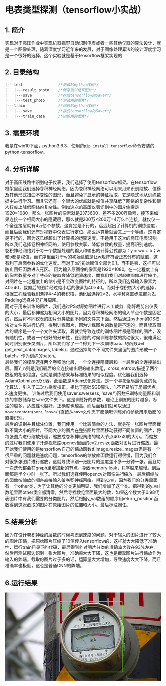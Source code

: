 # 电表类型探测（tensorflow小实战）
## 1. 简介

 实现对于高压作业中实现机器视野自动识别电表或者一些其他仪器的算法设计，就是一个图像处理，随着深度学习近年来的发展，对于图像处理算法的设计深度学习是一个很好的选择。这个实验就是基于tensorflow框架实现的


## 2. 目录结构

```c
|---test                /*测试的python代码*/
|   |---result_photo    /*储存测试结果图片*/    
|   |---save            /*存放tensorflow的Saver*/
|   |---test_photo      /*测试用的图片*/
|---train               /*训练的python代码*/
|   |---save            /*存放tensorflow的Saver*/
|   |---train_data      /*训练用的图片*/
```

## 3. 需要环境

我是在win10下面，python3.6.3，使用的`pip install tensorflow`命令安装的python-tensorflow。


## 4. 分析详解

对于高压线路中识别电子仪表，我们选择了使用tensorflow框架。在tensorflow框架里面我们选择卷积神经网络，因为卷积神经网络可以用来用来识别缩放、位移及其他形式扭曲不变性的图形，而且避免了显示的特征抽取，它是隐式地从训练数据中进行学习。而且它还有一个很大的优点就是权值共享降低了网络的复杂性和很大程度上降低网络的复杂性。例如这次的高压仪表识别中的图片像素是1920×1080，那么一张图片的像素就是2073600，差不多200万像素，接下来如果连接一个相同大小的隐藏层，那么就是200万×200万=4万亿个连接，就仅仅一个全连接层就有4万亿个参数，这肯定是不行的，远远超出了计算机的训练速度，而且后面我们还有对视野中仪表进行定位，那么运算量就会又上一个等级。这肯定是不行的，因为这已经超出了计算机的运算速度。不适用于这次的高压电表识别。所以我们选择卷积神经网络，使用参数共享，降低参数的数量，提高识别速度。<br>
卷积神经网络对于每一个数据处理的输入和输出的计算公式都为：y = wx + b；w和b都是权值，而程序里面对于w的初始赋值是让w矩阵符合正态分布的赋值，这有利于后面参数的优化速度。而对于b的初始赋值全部为0.1。而不是零，这样可以防止回归函数进入死区。
因为输入原图像的像素是1920×1080，在一定程度上有的像素数量多对于特征的提取会降低运算速度，而我们我们对原始图像进行缩小，对图片在一定程度上的缩小是不会改变图片的特征的，所以我们选择输入像素为40×40，裁剪后的图片经过缩小后的像素为40×40。而对于卷积核大小的选择，根据工程经验我们选择4×4的卷积核，池化层选择2×2，水平和竖直步进都为2。Padding选择补充扩展周围。<br>
而对于用来训练的图片，我们通过PS对原始图片进行人工裁剪，刚好裁剪出仪表的大小，最后都伸缩为相同大小的图片，因为卷积神经网络的输入节点个数是固定的，然后将不同仪表的图片分类放到不同的文件夹下面。然后通过python的OS模块对文件夹进行访问，得到训练图片，因为训练图片的数量是不定的。而且读取图片的顺序是一个一个文件夹读取，着就会导致连续的训练图片都是同样的图片，没有随机性，或者一个很好的分布性，在训练的时候训练参数的跳动很大，很难满足同时识别很多类图片，所以我们写了一个得到下一次训练batch的函数def get_next_data(images, labels)，通过选择每个不同文件夹里面的图片形成一个batch。作为训练的batch。<br>
最终我们的模型选择两个卷积池化层，一个全连接隐藏层和一个最后的全连接输出层。而Y_n则是我们最后的全连接输出层的输出数组，cross_entropy描述了两个数组的相似程度，也就是训练结果与标准结果的相似程度。优化器我们选择AdamOptimizer优化器。此函数是Adam优化算法。是一个寻找全局最优点的优化算法，引入了二次方梯度校正。相比于基础SGD算法，1.不容易陷于局部优点。2.速度更快。
训练过后我们使用saver.save(sess, 'save/')函数把训练向量图和训练的参数储存在save文件夹下。这是训练好的参数，理论上训练的图片越多，标注的越多，适应性也越好，正确度也越高。而后面我们就可以通过saver.restore(sess, 'save/')直接从save文件夹下面读取训练好的参数用来后面的直接识别。<br>
最后的识别并且标注位置，我们使用一个比较简单的方法，就是在一张图片里面截取不同大小的图片。不同大小的图片在整张图片里面移动获得不同位置的图片，将每张图片进行缩放处理，缩放成卷积神经网络的输入节点40×40的大小。而缩放的过程我们使用了开源视觉库opencv里面的cv2.resize函数对图片进行缩放。最开始我们使用的是tensorflow自己的缩放函数tf.image.resize_images但是有一个很严重的问题就是速度问题，tensorflow的缩放库函数运行得很慢，因为我们会对很多张图片进行缩放，这就导致识别一张图片的速度差不多一分钟一张。而且每一次迭代都会在graph里增加新的节点，导致memory leak，程序越来越慢。到后面都是半个小时一张了。所以我们选择使用opencv对图像进行缩放。最后把缩放的图像按缩放的顺序直接输入给卷积神经网络。得到y_val，因为我们的分类里面有一个other类，为了让其他的分类更加明显，我们增加了这个类。把得到的y_val数组里面other类全部清零，然后寻找数组里面最大的数，如果这个数大于0.98代表图片中有我们需要的分类图片。然后根据y_val数组的顺序用return_position函数得到这张截取的图片在原始图片的位置和大小。最后标注圈住。<br>


## 5.结果分析
因为在设计卷积神经的层数的时候考虑到速度的问题，对于输入的图片进行了较大的图片压缩，把原始图片压缩了10倍传入tensorflow的，这样就大大降低了准确性，运行train目录下的代码，最后得到的对图片分类的准确率大致在93%左右。然后再测试那边识别一张大图片，准确率大大下降，这也是截取图片进行缩放作为输入的弊端，截取的图片过于多的话，运算量大大增加，导致速度大大下降，而且准确率也极低，这也是普通CNN的弊端。
## 6.运行结果
<img src="./test/result_photo/monitor__26.jpg" width="960" hegiht="540" align=center />
